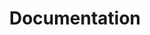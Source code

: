 ---
description: Improvements or additions to documentation
id_: documentation
issues:
- num: 52
  title: Add reporting of issues to site
  url: https://github.com/sscu-budapest/sscu-budapest.github.io/issues/52
layout: label
parent: Reports
title: Documentation
---